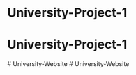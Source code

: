 # University-Project-1
# University-Project-1
#   U n i v e r s i t y - W e b s i t e  
 #   U n i v e r s i t y - W e b s i t e  
 